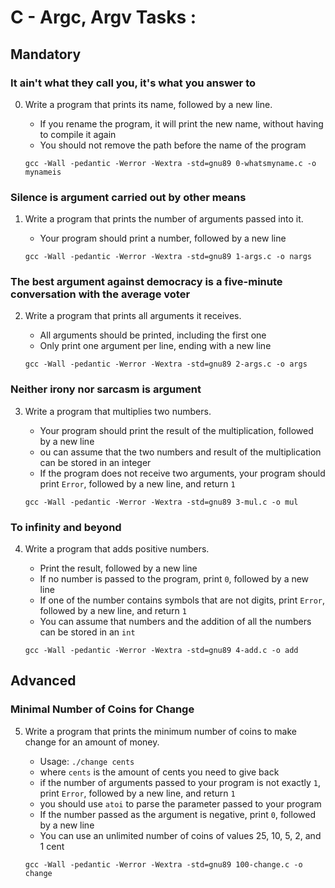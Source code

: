 # C - Argc, Argv Tasks :

 
 

## Mandatory




### It ain't what they call you, it's what you answer to

0. Write a program that prints its name, followed by a new line.
    - If you rename the program, it will print the new name, without having to compile it again
    - You should not remove the path before the name of the program

    ```{bash}
    gcc -Wall -pedantic -Werror -Wextra -std=gnu89 0-whatsmyname.c -o mynameis	
    ```

### Silence is argument carried out by other means

1. Write a program that prints the number of arguments passed into it.
    - Your program should print a number, followed by a new line
    
    ```{bash}
    gcc -Wall -pedantic -Werror -Wextra -std=gnu89 1-args.c -o nargs	
    ```

### The best argument against democracy is a five-minute conversation with the average voter

2. Write a program that prints all arguments it receives.
    - All arguments should be printed, including the first one
    - Only print one argument per line, ending with a new line

    ```{bash}
    gcc -Wall -pedantic -Werror -Wextra -std=gnu89 2-args.c -o args	
    ```

### Neither irony nor sarcasm is argument

3. Write a program that multiplies two numbers.
    - Your program should print the result of the multiplication, followed by a new line
    - ou can assume that the two numbers and result of the multiplication can be stored in an integer
    - If the program does not receive two arguments, your program should print `Error`, followed by a new line, and return `1`

    ```{bash}
    gcc -Wall -pedantic -Werror -Wextra -std=gnu89 3-mul.c -o mul	
    ```

### To infinity and beyond

4. Write a program that adds positive numbers.
    - Print the result, followed by a new line
    - If no number is passed to the program, print `0`, followed by a new line
    - If one of the number contains symbols that are not digits, print `Error`, followed by a new line, and return `1`
    - You can assume that numbers and the addition of all the numbers can be stored in an `int`

    ```{bash}
    gcc -Wall -pedantic -Werror -Wextra -std=gnu89 4-add.c -o add	
    ```




## Advanced




### Minimal Number of Coins for Change

5. Write a program that prints the minimum number of coins to make change for an amount of money.
    - Usage: `./change cents`
    - where `cents` is the amount of cents you need to give back
    - if the number of arguments passed to your program is not exactly `1`, print `Error`, followed by a new line, and return `1`
    - you should use `atoi` to parse the parameter passed to your program
    - If the number passed as the argument is negative, print `0`, followed by a new line
    - You can use an unlimited number of coins of values 25, 10, 5, 2, and 1 cent

    ```{bash}
    gcc -Wall -pedantic -Werror -Wextra -std=gnu89 100-change.c -o change	
    ```
